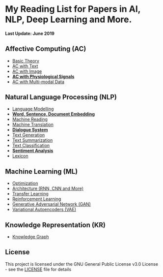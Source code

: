 # My Reading List for Papers in AI, NLP, Deep Learning and More.

#### Last Update: June 2019

## Affective Computing (AC)

 - [Basic Theory](./AC/AC_theory.md)
 - [AC with Text](./AC/AC_text.md)
 - [AC with Image](./AC/AC_image.md)
 - [**AC with Physiological Signals**](./AC/AC_physiological.md)
 - [AC with Multi-modal Data](./AC/AC_multimodal.md)

## Natural Language Processing (NLP)

 - [Language Modelling](./NLP/NLP_modelling.md)
 - [**Word, Sentence, Document Embedding** ](./NLP/NLP_embedding.md)
 - [Machine Reading](./NLP/NLP_reading.md)
 - [Machine Translation](./NLP/NLP_translation.md)
 - [**Dialogue System**](./NLP/NLP_dialogue.md)
 - [Text Generation](./NLP/NLP_generation.md)
 - [Text Summarization](./NLP/NLP_summarization.md)
 - [Text Classification](./NLP/NLP_classification.md)
 - [**Sentiment Analysis**](./NLP/NLP_sentiment.md)
 - [Lexicon](./NLP/NLP_lexicon.md)

## Machine Learning (ML)

 - [Optimization](./ML/ML_optimization.md)
 - [Architecture (RNN, CNN and More)](./ML/ML_architecture.md)
 - [Transfer Learning](./ML/ML_transfer.md)
 - [Reinforcement Learning](./ML/ML_reinforcement.md)
 - [Generative Adversarial Network (GAN)](./ML/ML_GAN.md)
 - [Variational Autoencoders (VAE)](./ML/ML_VAE.md)

## Knowledge Representation (KR)

 - [Knowledge Graph](./KR/KR_graph.md)


<!---
## Computer Vision (CV)
 - [Reasoning](./KR/KR_reasoning.md)
 - [Image Classification](./CV/CV_classification.md)
 - [Instance Segmentation](./CV/CV_segmentation.md)
 - [Visual Question Answering](./CV/CV_visual_QA.md)
 - [Image Captioning](./CV/CV_captioning.md)
 - [Image Generation](./CV/CV_generation.md)
--->


## License

This project is licensed under the GNU General Public License v3.0 License - see the [LICENSE](LICENSE) file for details


<!--stackedit_data:
eyJoaXN0b3J5IjpbMjEwNTkwOTcyNCwxMzkyODg0NDg1LDk4MT
A0ODA5Nyw0MTEzMzM2OSwtMTgxMDAyNzYyOSwtNTg0Njk3OTk1
LC0xMTAzNzg3ODU5LDE5MTAxODk0MTcsLTQzOTMwMjYxNSwtOT
kxODE0ODcwLC05ODgxMDUxMjIsLTM4Mzg2NDQzNSwtODY5MTIz
MjgxLC0xNzQ4NzMxODM3LC0xMDE2ODgyNDI5LDE5Mjc0MjI2OD
IsNTIyMDU4MzIwLC0xMTQ1MDA4NzQ0LDY2NzA2ODI4MiwtMTIy
MTk1NjI4N119
-->